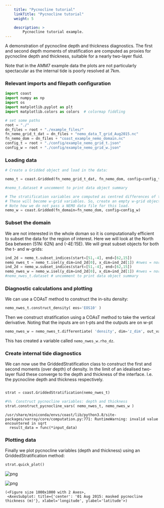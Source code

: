 ```yaml
---
    title: "Pycnocline tutorial"
    linkTitle: "Pycnocline tutorial"
    weight: 5

    description: >
        Pycnocline tutorial example.
---
```

A demonstration of pycnocline depth and thickness diagnostics. The first and second depth moments of stratification are computed as proxies for pycnocline depth and thickness, suitable for a nearly two-layer fluid.

Note that in the AMM7 example data the plots are not particularly spectacular as the internal tide is poorly resolved at 7km.

### Relevant imports and filepath configuration


```python
import coast
import numpy as np
import os
import matplotlib.pyplot as plt
import matplotlib.colors as colors  # colormap fiddling
```


```python
# set some paths
root = "./"
dn_files = root + "./example_files/"
fn_nemo_grid_t_dat = dn_files + "nemo_data_T_grid_Aug2015.nc"
fn_nemo_dom = dn_files + "coast_example_nemo_domain.nc"
config_t = root + "./config/example_nemo_grid_t.json"
config_w = root + "./config/example_nemo_grid_w.json"
```

### Loading data


```python
# Create a Gridded object and load in the data:

nemo_t = coast.Gridded(fn_nemo_grid_t_dat, fn_nemo_dom, config=config_t)
```


```python
#nemo_t.dataset # uncomment to print data object summary
```


```python
# The stratification variables are computed as centred differences of the t-grid variables. 
# These will become w-grid variables. So, create an empty w-grid object, to store stratification. 
# Note how we do not pass a NEMO data file for this load.
nemo_w = coast.Gridded(fn_domain=fn_nemo_dom, config=config_w)

```

### Subset the domain

We are not interested in the whole doman so it is computationally efficient to subset the data for the region of interest. Here we will look at the North Sea between (51N: 62N) and (-4E:15E).
We will great subset objects for both the t- and w-grids:


```python
ind_2d = nemo_t.subset_indices(start=[51,-4], end=[62,15])
nemo_nwes_t = nemo_t.isel(y_dim=ind_2d[0], x_dim=ind_2d[1]) #nwes = northwest european shelf
ind_2d = nemo_w.subset_indices(start=[51,-4], end=[62,15])
nemo_nwes_w = nemo_w.isel(y_dim=ind_2d[0], x_dim=ind_2d[1]) #nwes = northwest european shelf
#nemo_nwes_t.dataset # uncomment to print data object summary
```

### Diagnostic calculations and plotting 

We can use a COAsT method to construct the in-situ density:



```python
nemo_nwes_t.construct_density( eos='EOS10' )

```

Then we construct stratification using a COAsT method to take the vertical derivative. Noting that the inputs are on t-pts and the outputs are on w-pt


```python
nemo_nwes_w = nemo_nwes_t.differentiate( 'density', dim='z_dim', out_var_str='rho_dz', out_obj=nemo_nwes_w ) # --> sci_nwes_w.rho_dz

```

This has created a variable called `nemo_nwes_w.rho_dz`.

###  Create internal tide diagnostics

We can now use the GriddedStratification class to construct the first and second moments (over depth) of density. In the limit of an idealised two-layer fluid these converge to the depth and thickness of the interface. I.e. the pycnocline depth and thickness respectively.


```python

strat = coast.GriddedStratification(nemo_nwes_t)

#%%  Construct pycnocline variables: depth and thickness
strat.construct_pycnocline_vars( nemo_nwes_t, nemo_nwes_w )
```

    /usr/share/miniconda/envs/coast/lib/python3.8/site-packages/xarray/core/computation.py:771: RuntimeWarning: invalid value encountered in sqrt
      result_data = func(*input_data)


### Plotting data

Finally we plot pycnocline variables (depth and thickness) using an GriddedStratification method:


```python
strat.quick_plot()

```


    
![png](/COAsT/pycnocline_tutorial_files/pycnocline_tutorial_17_0.png)
    



    
![png](/COAsT/pycnocline_tutorial_files/pycnocline_tutorial_17_1.png)
    





    (<Figure size 1000x1000 with 2 Axes>,
     <AxesSubplot: title={'center': '01 Aug 2015: masked pycnocline thickness (m)'}, xlabel='longitude', ylabel='latitude'>)



